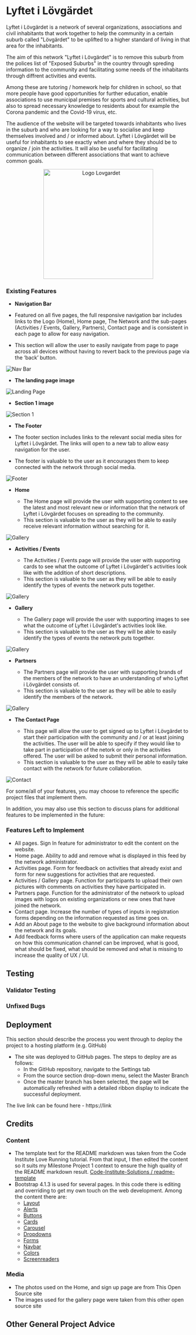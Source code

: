 # Lyftet i Lövgärdet    

Lyftet i Lövgärdet is a network of several organizations, associations and civil inhabitants that work together to help the community in a certain suburb called "Lövgärdet" to be uplifted to a higher standard of living in that area for the inhabitants. 

The aim of this network "Lyftet i Lövgärdet" is to remove this suburb from the polices list of "Exposed Suburbs" in the country through spreding information to the community and facilitating some needs of the inhabitants through diffrent activities and events. 

Among these are tutoring / homework help for children in school, so that more people have good opportunities for further education, enable associations to use municipal premises for sports and cultural activities, but also to spread necessary knowledge to residents about for example the Corona pandemic and the Covid-19 virus, etc.

The audience of the website will be targeted towards inhabitants who lives in the suburb and who are looking for a way to socialise and keep themselves involved and / or informed about. Lyftet i Lövgärdet will be useful for inhabitants to see exactly when and where they should be to organize / join the activities. It will also be useful for facilitating communication between different associations that want to achieve common goals.

<center><img style="width: 300px;" src="../Network-app/assets/static/img/lil-logo.png" alt="Logo Lovgardet"></center>

<!--
Image Mockup
![alt](https://link)
-->

### Existing Features

- __Navigation Bar__

- Featured on all five pages, the full responsive navigation bar includes links to the Logo (Home), Home page, The Network and the sub-pages (Activities / Events, Gallery, Partners), Contact page and is consistent in each page to allow for easy navigation.
- This section will allow the user to easily navigate from page to page across all devices without having to revert back to the previous page via the ‘back’ button. 
<!-- My own markdown / End -->

<!-- Edit -->
![Nav Bar](https://link) <!-- Image of the Navbar -->
<!-- End Edit -->

- __The landing page image__

<!-- Edit -->
![Landing Page](https://link) <!-- Image of the Landing Page (Hero image) -->
<!-- End Edit -->

- __Section 1 image__

<!-- Edit -->
![Section 1](https://link) <!-- Image of the Section 1 -->
<!-- End Edit -->

<!-- My own markdown -->
- __The Footer__ 

- The footer section includes links to the relevant social media sites for Lyftet i Lövgärdet. The links will open to a new tab to allow easy navigation for the user. 
- The footer is valuable to the user as it encourages them to keep connected with the network through social media.

<!-- My own markdown / End -->
<!-- Edit -->
![Footer](https://link) <!-- Image of the Footer -->
<!-- End Edit -->

<!-- My own markdown -->
- __Home__

  - The Home page will provide the user with supporting content to see the latest and most relevant new or information that the network of Lyftet i Lövgärdet focuses on spreading to the community. 
  - This section is valuable to the user as they will be able to easily receive relevant information without searching for it. 

<!-- My own markdown / End -->
<!-- Edit -->
![Gallery](https://link) <!-- Image of the Gallery -->
<!-- End Edit -->

<!-- My own markdown -->
- __Activities / Events__

  - The Activities / Events page will provide the user with supporting cards to see what the outcome of Lyftet i Lövgärdet's activities look like with the addition of short descriptions. 
  - This section is valuable to the user as they will be able to easily identify the types of events the network puts together. 

<!-- My own markdown / End -->
<!-- Edit -->
![Gallery](https://link) <!-- Image of the Gallery -->
<!-- End Edit -->

<!-- My own markdown -->
- __Gallery__

  - The Gallery page will provide the user with supporting images to see what the outcome of Lyftet i Lövgärdet's activities look like. 
  - This section is valuable to the user as they will be able to easily identify the types of events the network puts together. 

<!-- My own markdown / End -->
<!-- Edit -->
![Gallery](https://link) <!-- Image of the Gallery -->
<!-- End Edit -->

<!-- My own markdown -->
- __Partners__

  - The Partners page will provide the user with supporting brands of the members of the network to have an understanding of who Lyftet i Lövgärdet consists of. 
  - This section is valuable to the user as they will be able to easily identify the members of the network. 

<!-- My own markdown / End -->
<!-- Edit -->
![Gallery](https://link) <!-- Image of the Gallery -->
<!-- End Edit -->

<!-- My own markdown -->
- __The Contact Page__

  - This page will allow the user to get signed up to Lyftet i Lövgärdet to start their participation with the community and / or at least joining the activities. The user will be able to specify if they would like to take part in participation of the netork or only in the activities offered. The user will be asked to submit their personal information. 
  - This section is valuable to the user as they will be able to easily take contact with the network for future collaboration. 

<!-- My own markdown / End -->
<!-- Edit -->
![Contact](https://link) <!-- Image of the Contact -->
<!-- End Edit -->



<!-- Edit -->
For some/all of your features, you may choose to reference the specific project files that implement them.

In addition, you may also use this section to discuss plans for additional features to be implemented in the future:
<!-- End Edit -->

<!-- My own markdown -->
### Features Left to Implement

- All pages. Sign In feature for administrator to edit the content on the website.
- Home page. Ability to add and remove what is displayed in this feed by the network administrator.
- Activities page. Form for feedback on activities that already exist and form for new suggestions for activities that are requested.
- Activities / Gallery page. Function for participants to upload their own pictures with comments on activities they have participated in.
- Partners page. Function for the administrator of the network to upload images with logos on existing organizations or new ones that have joined the network.
- Contact page. Increase the number of types of inputs in registration forms depending on the information requested as time goes on.
- Add an About page to the website to give background information about the network and its goals.
- Add feedback forms where users of the application can make requests on how this communication channel can be improved, what is good, what should be fixed, what should be removed and what is missing to increase the quality of UX / UI.
<!-- My own markdown / End -->

<!-- My own markdown -->
## Testing 


<!-- My own markdown / End -->

<!-- My own markdown -->
### Validator Testing 


<!-- My own markdown / End -->

<!-- My own markdown -->
### Unfixed Bugs

<!-- My own markdown / End -->

<!-- My own markdown -->
## Deployment


<!-- My own markdown / End -->


<!-- Edit -->
This section should describe the process you went through to deploy the project to a hosting platform (e.g. GitHub) 

- The site was deployed to GitHub pages. The steps to deploy are as follows: 
  - In the GitHub repository, navigate to the Settings tab 
  - From the source section drop-down menu, select the Master Branch
  - Once the master branch has been selected, the page will be automatically refreshed with a detailed ribbon display to indicate the successful deployment. 

The live link can be found here - https://link 
<!-- End Edit -->


<!-- My own markdown -->
## Credits 


<!-- My own markdown / End -->

<!-- My own markdown -->
### Content 

- The template text for the README markdown was taken from the Code Institute Love Running tutorial. From that input, I then edited the content so it suits my Milestone Project 1 context to ensure the high quality of the README markdown result. 
[Code-Institute-Solutions / readme-template](https://github.com/Code-Institute-Solutions/readme-template/edit/master/README.md)
- Bootstrap 4.1.3 is used for several pages. In this code there is editing and overriding to get my own touch on the web development. Among the content there are: 
  - [Layout](https://getbootstrap.com/docs/4.1/layout/overview/)
  - [Alerts](https://getbootstrap.com/docs/4.1/components/alerts/)
  - [Buttons](https://getbootstrap.com/docs/4.1/components/buttons/)
  - [Cards](https://getbootstrap.com/docs/4.1/components/card/)
  - [Carousel](https://getbootstrap.com/docs/4.1/components/carousel/)
  - [Dropdowns](https://getbootstrap.com/docs/4.1/components/dropdowns/)
  - [Forms](https://getbootstrap.com/docs/4.1/components/forms/)
  - [Navbar](https://getbootstrap.com/docs/4.1/components/navbar/)
  - [Colors](https://getbootstrap.com/docs/4.1/utilities/colors/)
  - [Screenreaders](https://getbootstrap.com/docs/4.1/utilities/screenreaders/)
<!--
  - ![Modal](https://getbootstrap.com/docs/4.1/components/modal/)
  - ![Popovers](https://getbootstrap.com/docs/4.1/components/popovers/)
  - ![Tooltips](https://getbootstrap.com/docs/4.1/components/tooltips/)
  - ![Shadows](https://getbootstrap.com/docs/4.1/utilities/shadows/)

- Instructions on how to implement form validation on the Sign Up page was taken from [Specific YouTube Tutorial](https://www.youtube.com/)
- The icons in the footer were taken from [Font Awesome](https://fontawesome.com/)
-->

<!-- My own markdown / End -->

<!-- My own markdown -->
### Media

- The photos used on the Home,  and sign up page are from This Open Source site
- The images used for the gallery page were taken from this other open source site


<!-- My own markdown / End -->

<!-- My own markdown -->
## Other General Project Advice


<!-- My own markdown / End -->

